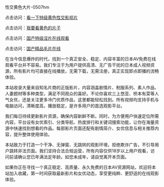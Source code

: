 性交黄色大片-0507hm


点击访问：<a href="https://gfd-5xg.pages.dev/">看一下特级黄色性交影视片</a>

点击访问：<a href="https://fdhf-454.pages.dev/">我要看黄色的片子</a>

点击访问：<a href="https://bered.pages.dev/">国产特级淫片在线观看</a>

点击访问：<a href="https://rtj-3zo.pages.dev/">国产精品毛片在线</a>


在当今信息爆炸的时代，找到一个真正安全、稳定、内容丰富的日本AV免费在线观看平台并不容易。我们专注于为用户提供高清、无广告干扰的日本成人视频资源，所有影片均可直接在线播放，无需下载，无需注册，真正实现即点即播的流畅体验。

本站收录大量来自知名片商的正版影片，内容涵盖剧情片、制服系列、素人作品、人妻题材等多种类型，满足不同观众的喜好。不论你喜欢三上悠亚、桥本有菜等人气女优，还是关注更多冷门优质作品，这里都能轻松找到。所有视频均支持手机与电脑访问，清晰度高，播放稳定，是许多用户的首选观影平台。

我们每日持续更新影片资源，确保内容新鲜不断。同时，为方便用户快速定位所需内容，平台设有女优索引、分类导航、热度排行和关键词搜索功能，让你在海量资源中快速找到想看的作品。每部影片页面还配有剧情简介、女优信息与相关推荐内容，提升整体使用体验。

本站致力于打造一个干净、无弹窗、无跳转的观影环境，拒绝欺诈广告，不引导用户跳转非法页面。我们坚持合法合规运营，所有内容仅供18岁以上用户观看，访问前请确认您已年满法定年龄。如您未成年，请自觉离开本页面。

如果你正在寻找一个真正稳定、高质量、永久免费的日本AV资源网站，欢迎将本站加入收藏，第一时间获取最新影片和女优动态，享受更纯粹、更舒适的在线观影体验。


<span style="display:none;">[Canonical link](https://github.com/yy3652/96655 ）</span>
